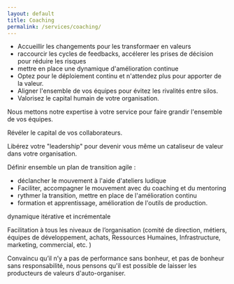 ```yaml
---
layout: default
title: Coaching
permalink: /services/coaching/
---
```


- Accueillir les changements pour les transformaer en valeurs
- raccourcir les cycles de feedbacks, accélerer les prises de décision pour réduire les risques
- mettre en place une dynamique d'amélioration continue
- Optez pour le déploiement continu et n'attendez plus pour apporter de la valeur.
- Aligner l'ensemble de vos équipes pour évitez les rivalités entre silos.
- Valorisez le capital humain de votre organisation.

Nous mettons notre expertise à votre service pour faire grandir l'ensemble de vos équipes.

Révéler le capital de vos collaborateurs.

Libérez votre "leadership" pour devenir vous même un cataliseur de valeur dans votre organisation.

Définir ensemble un plan de transition agile :

- déclancher le mouvement à l'aide d'ateliers ludique
- Faciliter, accompagner le mouvement avec du coaching et du mentoring
- rythmer la transition, mettre en place de l'amélioration continu
- formation et apprentissage, amélioration de l'outils de production.

dynamique itérative et incrémentale

Facilitation à tous les niveaux de l’organisation (comité de direction, métiers, équipes de développement, achats, Ressources Humaines, Infrastructure, marketing, commercial, etc. )


Convaincu qu’il n’y a pas de performance sans bonheur, et pas de bonheur sans responsabilité, nous pensons qu'il est possible de laisser les producteurs de valeurs d'auto-organiser.
